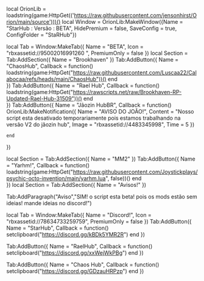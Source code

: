 local OrionLib = loadstring(game:HttpGet(('https://raw.githubusercontent.com/jensonhirst/Orion/main/source')))()
local Window = OrionLib:MakeWindow({Name = "StarHub : Versão : BETA", HidePremium = false, SaveConfig = true, ConfigFolder = "StaRHub"})

local Tab = Window:MakeTab({
	Name = "BETA",
	Icon = "rbxassetid://95002016991260 ",
	PremiumOnly = false
})
local Section = Tab:AddSection({
	Name = "Brookhaven"
})
Tab:AddButton({
	Name = "ChaosHub",
	Callback = function()
      		loadstring(game:HttpGet("https://raw.githubusercontent.com/Luscaa22/Calabocaa/refs/heads/main/ChaosHub"))()
  	end    
})
Tab:AddButton({
	Name = "Rael Hub",
	Callback = function()
      		loadstring(game:HttpGet("https://rawscripts.net/raw/Brookhaven-RP-Updated-Rael-Hub-31509"))()
  	end    
})
Tab:AddButton({
	Name = "Jãozin HubBR",
	Callback = function()
      		OrionLib:MakeNotification({
	Name = "AVISO DO JOÃO!",
	Content = "Nosso script esta desativado temporariamente pois estamos trabalhando na versão V2 do jãozin hub",
	Image = "rbxassetid://4483345998",
	Time = 5
})

  	end    
})


local Section = Tab:AddSection({
	Name = "MM2"
})
Tab:AddButton({
	Name = "Yarhm!",
	Callback = function()
      		loadstring(game:HttpGet("https://raw.githubusercontent.com/Joystickplays/psychic-octo-invention/main/yarhm.lua", false))()
  	end    
})
local Section = Tab:AddSection({
	Name = "Avisos!"
})


Tab:AddParagraph("Aviso","SIM! o script esta beta! pois os mods estão sem ideias! mande ideias no discord!")



local Tab = Window:MakeTab({
	Name = "Discord!",
	Icon = "rbxassetid://78634733259759",
	PremiumOnly = false
})
Tab:AddButton({
    Name = "StarHub",
    Callback = function()
        setclipboard("https://discord.gg/kBDk5YMR2R")
    end
})

Tab:AddButton({
    Name = "RaelHub",
    Callback = function()
        setclipboard("https://discord.gg/xxWejWkPBg")
    end
})

Tab:AddButton({
    Name = "Chaos Hub",
    Callback = function()
        setclipboard("https://discord.gg/GDzauHRPzp")
    end
})
